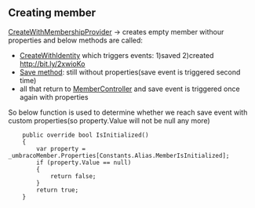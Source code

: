
## Creating member
[CreateWithMembershipProvider](http://bit.ly/2yDX4mD) -> creates empty member withour properties and below methods are called: 
- [CreateWithIdentity](http://bit.ly/2gb6nm9) which triggers events: 1)saved 2)created http://bit.ly/2xwioKo 
- [Save method](http://bit.ly/2ydOD07): still without properties(save event is triggered second time)
- all that return to [MemberController](http://bit.ly/2hAi2YE) and save event is triggered once again with properties 

So below function is used to determine whether we reach save event with custom properties(so property.Value will not be null any more) 

        public override bool IsInitialized()
        {
            var property = _umbracoMember.Properties[Constants.Alias.MemberIsInitialized];
            if (property.Value == null)
            {
                return false;
            }
            return true;
        }